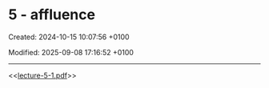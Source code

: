 # 5 - affluence

Created: 2024-10-15 10:07:56 +0100

Modified: 2025-09-08 17:16:52 +0100

---

<<[lecture-5-1.pdf](../../../media/lecture-5-1.pdf)>>


